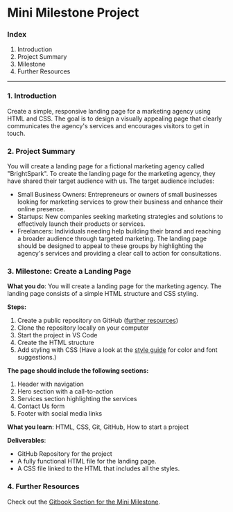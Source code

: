 # Mini Milestone Project

### Index

1. Introduction
2. Project Summary
3. Milestone
4. Further Resources

---

### 1. Introduction

Create a simple, responsive landing page for a marketing agency using HTML and CSS. The goal is to design a visually appealing page that clearly communicates the agency's services and encourages visitors to get in touch.


### 2. Project Summary

You will create a landing page for a fictional marketing agency called "BrightSpark". To create the landing page for the marketing agency, they have shared their target audience with us. The target audience includes:
- Small Business Owners: Entrepreneurs or owners of small businesses looking for marketing services to grow their business and enhance their online presence.
- Startups: New companies seeking marketing strategies and solutions to effectively launch their products or services.
- Freelancers: Individuals needing help building their brand and reaching a broader audience through targeted marketing.
The landing page should be designed to appeal to these groups by highlighting the agency's services and providing a clear call to action for consultations.

### 3. Milestone: Create a Landing Page

**What you do**: You will create a landing page for the marketing agency. The landing page consists of a simple HTML structure and CSS styling. 

**Steps:**
1. Create a public repository on GitHub ([further resources]((https://redi-school-1.gitbook.io/full-stack-bootcamp/0.-project-mini-milestone/how-to-initiate-a-project)))
2. Clone the repository locally on your computer
3. Start the project in VS Code
4. Create the HTML structure
5. Add styling with CSS (Have a look at the [style guide](https://github.com/ReDI-School/fullstack_bootcamp/blob/main/projects/00_mini_milestone/style_guide.md) for color and font suggestions.)

**The page should include the following sections:**
1. Header with navigation
2. Hero section with a call-to-action
3. Services section highlighting the services
4. Contact Us form
5. Footer with social media links

**What you learn**: HTML, CSS, Git, GitHub, How to start a project

**Deliverables**:

- GitHub Repository for the project
- A fully functional HTML file for the landing page.
- A CSS file linked to the HTML that includes all the styles.

### 4. Further Resources

Check out the [Gitbook Section for the Mini Milestone](https://redi-school-1.gitbook.io/full-stack-bootcamp/0.-project-mini-milestone/how-to-initiate-a-project).
